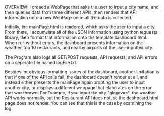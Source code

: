 OVERVIEW: I creaed a WebPage that asks the user to input a city name, and then queries data from three different APIs, then renders that API information onto a new WebPage once all the data is collected.



Initially, the mainPage.html is rendered, which asks the user to input a city. From there, I accumulate all of the JSON information using python requests library, then format that information onto the template dashboard.html.  When run without errors, the dashboard presents information on the weather, top 10 restaurants, and nearby airports of the user-inputted city.  

The Program also logs all GET/POST requests, API requests, and API errors on a seperate file named logFile.txt.  

Besides for obvious formatting issues of the dashboard, another limitation is that if one of the API calls fail, the dashboard doesn't render at all, and instead either presents the mainPage again propting the user to input another city, or displays a different webpage that elaborates on the error that was thrown.  For Example, if you input the city "glogovac", the weather API works normally, but the Restaurant API does not, so the dashboard.html page does not render.  You can see that this is the case by examining the log.

